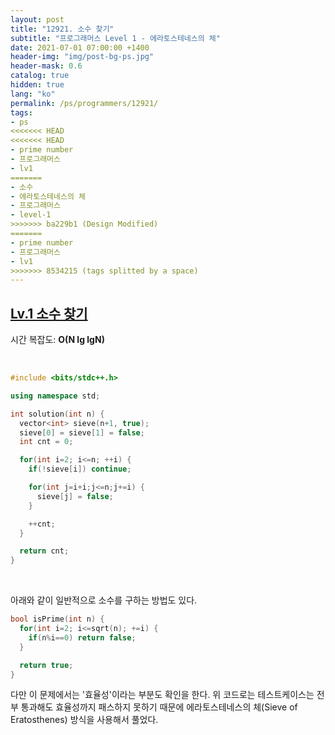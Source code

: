 ```yaml
---
layout: post
title: "12921. 소수 찾기"
subtitle: "프로그래머스 Level 1 - 에라토스테네스의 체"
date: 2021-07-01 07:00:00 +1400
header-img: "img/post-bg-ps.jpg"
header-mask: 0.6
catalog: true
hidden: true
lang: "ko"
permalink: /ps/programmers/12921/
tags:
- ps
<<<<<<< HEAD
<<<<<<< HEAD
- prime number
- 프로그래머스
- lv1
=======
- 소수
- 에라토스테네스의 체
- 프로그래머스
- level-1
>>>>>>> ba229b1 (Design Modified)
=======
- prime number
- 프로그래머스
- lv1
>>>>>>> 8534215 (tags splitted by a space)
---
```


## [Lv.1 소수 찾기](https://programmers.co.kr/learn/courses/30/lessons/12921)

시간 복잡도: **O(N lg lgN)**

<br> 

```cpp
#include <bits/stdc++.h>

using namespace std;

int solution(int n) {
  vector<int> sieve(n+1, true);
  sieve[0] = sieve[1] = false;
  int cnt = 0;

  for(int i=2; i<=n; ++i) {
    if(!sieve[i]) continue;

    for(int j=i+i;j<=n;j+=i) {
      sieve[j] = false;
    }

    ++cnt;
  }

  return cnt;
}
```

<br>

아래와 같이 일반적으로 소수를 구하는 방법도 있다.
```cpp
bool isPrime(int n) {
  for(int i=2; i<=sqrt(n); +=i) {
    if(n%i==0) return false;
  }

  return true;
}
```

다만 이 문제에서는 '효율성'이라는 부분도 확인을 한다. 위 코드로는 테스트케이스는 전부 
통과해도 효율성까지 패스하지 못하기 때문에 에라토스테네스의 체(Sieve of Eratosthenes) 방식을 사용해서 풀었다.